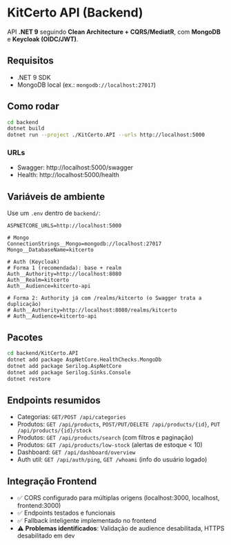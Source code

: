 # KitCerto API (Backend)

API **.NET 9** seguindo **Clean Architecture + CQRS/MediatR**, com **MongoDB** e **Keycloak (OIDC/JWT)**.

## Requisitos
- .NET 9 SDK
- MongoDB local (ex.: `mongodb://localhost:27017`)

## Como rodar
```bash
cd backend
dotnet build
dotnet run --project ./KitCerto.API --urls http://localhost:5000
```

### URLs
- Swagger: http://localhost:5000/swagger
- Health:  http://localhost:5000/health

## Variáveis de ambiente

Use um `.env` dentro de `backend/`:

```
ASPNETCORE_URLS=http://localhost:5000

# Mongo
ConnectionStrings__Mongo=mongodb://localhost:27017
Mongo__DatabaseName=kitcerto

# Auth (Keycloak)
# Forma 1 (recomendada): base + realm
Auth__Authority=http://localhost:8080
Auth__Realm=kitcerto
Auth__Audience=kitcerto-api

# Forma 2: Authority já com /realms/kitcerto (o Swagger trata a duplicação)
# Auth__Authority=http://localhost:8080/realms/kitcerto
# Auth__Audience=kitcerto-api
```

## Pacotes
```bash
cd backend/KitCerto.API
dotnet add package AspNetCore.HealthChecks.MongoDb
dotnet add package Serilog.AspNetCore
dotnet add package Serilog.Sinks.Console
dotnet restore
```

## Endpoints resumidos
- Categorias: `GET/POST /api/categories`
- Produtos: `GET /api/products`, `POST/PUT/DELETE /api/products/{id}`, `PUT /api/products/{id}/stock`
- Produtos: `GET /api/products/search` (com filtros e paginação)
- Produtos: `GET /api/products/low-stock` (alertas de estoque < 10)
- Dashboard: `GET /api/dashboard/overview`
- Auth util: `GET /api/auth/ping`, `GET /whoami` (info do usuário logado)

## Integração Frontend
- ✅ CORS configurado para múltiplas origens (localhost:3000, localhost, frontend:3000)
- ✅ Endpoints testados e funcionais
- ✅ Fallback inteligente implementado no frontend
- ⚠️ **Problemas identificados**: Validação de audience desabilitada, HTTPS desabilitado em dev

